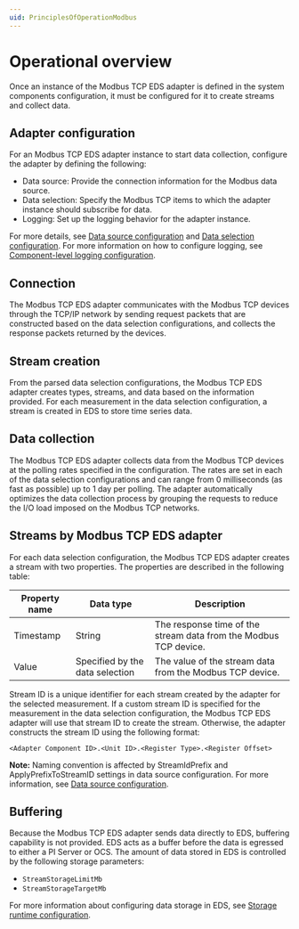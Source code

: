```yaml
---
uid: PrinciplesOfOperationModbus
---
```


# Operational overview

Once an instance of the Modbus TCP EDS adapter is defined in the system components configuration, it must be configured for it to create streams and collect data.

## Adapter configuration

For an Modbus TCP EDS adapter instance to start data collection, configure the adapter by defining the following:

- Data source: Provide the connection information for the Modbus data source.
- Data selection: Specify the Modbus TCP items to which the adapter instance should subscribe for data.
- Logging: Set up the logging behavior for the adapter instance.

For more details, see [Data source configuration](xref:ModbusTCPDataSourceConfiguration) and [Data selection configuration](xref:ModbusTCPDataSelectionConfiguration). For more information on how to configure logging, see [Component-level logging configuration](xref:ComponentLoggingConfiguration).

## Connection

The Modbus TCP EDS adapter communicates with the Modbus TCP devices through the TCP/IP network by sending request packets that are constructed based on the data selection configurations, and collects the response packets returned by the devices. 

## Stream creation

From the parsed data selection configurations, the Modbus TCP EDS adapter creates types, streams, and data based on the information provided. For each measurement in the data selection configuration, a stream is created in EDS to store time series data.

## Data collection

The Modbus TCP EDS adapter collects data from the Modbus TCP devices at the polling rates specified in the configuration. The rates are set in each of the data selection configurations and can range from 0 milliseconds (as fast as possible) up to 1 day per polling. The adapter automatically optimizes the data collection process by grouping the requests to reduce the I/O load imposed on the Modbus TCP networks.

## Streams by Modbus TCP EDS adapter

For each data selection configuration, the Modbus TCP EDS adapter creates a stream with two properties. The properties are described in the following table:

| Property name | Data type | Description |
|---------------|-----------|-------------|
| Timestamp     | String    | The response time of the stream data from the Modbus TCP device. |
| Value         | Specified by the data selection | The value of the stream data from the Modbus TCP device. | 

Stream ID is a unique identifier for each stream created by the adapter for the selected measurement. If a custom stream ID is specified for the measurement in the data selection configuration, the Modbus TCP EDS adapter will use that stream ID to create the stream. Otherwise, the adapter constructs the stream ID using the following format: 

```
<Adapter Component ID>.<Unit ID>.<Register Type>.<Register Offset> 
```

**Note:** Naming convention is affected by StreamIdPrefix and ApplyPrefixToStreamID settings in data source configuration. For more information, see [Data source configuration](xref:ModbusTCPDataSourceConfiguration).

## Buffering

Because the Modbus TCP EDS adapter sends data directly to EDS, buffering capability is not provided. EDS acts as a buffer before the data is egressed to either a PI Server or OCS. The amount of data stored in EDS is controlled by the following storage parameters:

 - `StreamStorageLimitMb`
 - `StreamStorageTargetMb`

For more information about configuring data storage in EDS, see [Storage runtime configuration](xref:storageruntime).
